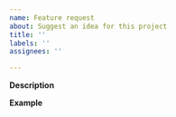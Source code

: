 ```yaml
---
name: Feature request
about: Suggest an idea for this project
title: ''
labels: ''
assignees: ''

---
```


**Description**  
<!-- A clear and concise description of the new feature. -->

**Example**  
<!-- A simple Example of the new feature (include PHP code, Annotation config, etc.)
     If it changes an existing feature, include a simple before/after comparison. -->
